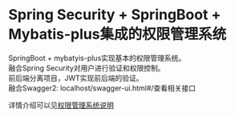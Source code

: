 # Spring Security + SpringBoot + Mybatis-plus集成的权限管理系统
SpringBoot + mybatyis-plus实现基本的权限管理系统。</br>
融合Spring Security对用户进行验证和权限控制。 </br>
前后端分离项目，JWT实现前后端的验证。 </br>
融合Swagger2: localhost/swagger-ui.html#/查看相关接口

详情介绍可以见[权限管理系统说明](https://blog.csdn.net/qq_45107344/article/details/129683431?spm=1001.2014.3001.5501)
